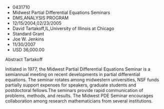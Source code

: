 
* 0431710
* Midwest Partial Differential Equations Seminars
* DMS,ANALYSIS PROGRAM
* 12/15/2004,02/23/2005
* David Tartakoff,IL,University of Illinois at Chicago
* Standard Grant
* Joe W. Jenkins
* 11/30/2007
* USD 36,000.00

Abstract Tartakoff

Initiated in 1977, the Midwest Partial Differential Equations Seminar is a
semiannual meeting on recent developments in partial differential equations. The
seminar rotates among midwestern universities, NSF funds partially support
expenses for speakers, graduate students and postdoctoral fellows.The seminars
provide rapid communication of problems, methods, and results. The Midwest PDE
Seminar encourages collaboration among research mathematicians from several
institutions.


